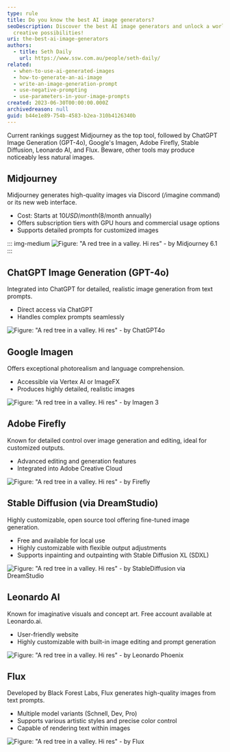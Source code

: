 ```yaml
---
type: rule
title: Do you know the best AI image generators?
seoDescription: Discover the best AI image generators and unlock a world of
  creative possibilities!
uri: the-best-ai-image-generators
authors:
  - title: Seth Daily
    url: https://www.ssw.com.au/people/seth-daily/
related:
  - when-to-use-ai-generated-images
  - how-to-generate-an-ai-image
  - write-an-image-generation-prompt
  - use-negative-prompting
  - use-parameters-in-your-image-prompts
created: 2023-06-30T00:00:00.000Z
archivedreason: null
guid: b44e1e89-754b-4583-b2ea-310b4126340b
---
```

Current rankings suggest Midjourney as the top tool, followed by ChatGPT Image Generation (GPT-4o), Google's Imagen, Adobe Firefly, Stable Diffusion, Leonardo AI, and Flux. Beware, other tools may produce noticeably less natural images.

<!--endintro-->

## Midjourney

Midjourney generates high-quality images via Discord (/imagine command) or its new web interface.

* Cost: Starts at $10 USD/month ($8/month annually)
* Offers subscription tiers with GPU hours and commercial usage options
* Supports detailed prompts for customized images

::: img-medium
![Figure: "A red tree in a valley. Hi res" - by Midjourney 6.1](red-tree-midjourney2.png)
:::

## ChatGPT Image Generation (GPT-4o)

Integrated into ChatGPT for detailed, realistic image generation from text prompts.

* Direct access via ChatGPT
* Handles complex prompts seamlessly

![Figure: "A red tree in a valley. Hi res" - by ChatGPT4o](chatgpt4o.png)

## Google Imagen

Offers exceptional photorealism and language comprehension.

* Accessible via Vertex AI or ImageFX
* Produces highly detailed, realistic images

![Figure: "A red tree in a valley. Hi res" - by Imagen 3](imagen3.jpeg)

## Adobe Firefly

Known for detailed control over image generation and editing, ideal for customized outputs.

* Advanced editing and generation features
* Integrated into Adobe Creative Cloud

![Figure: "A red tree in a valley. Hi res" - by Firefly](firefly.jpg)

## Stable Diffusion (via DreamStudio)

Highly customizable, open source tool offering fine-tuned image generation.

* Free and available for local use
* Highly customizable with flexible output adjustments
* Supports inpainting and outpainting with Stable Diffusion XL (SDXL)

![Figure: "A red tree in a valley. Hi res" - by StableDiffusion via DreamStudio](stablediffusion.png)

## Leonardo AI

Known for imaginative visuals and concept art. Free account available at Leonardo.ai.

* User-friendly website
* Highly customizable with built-in image editing and prompt generation

![Figure: "A red tree in a valley. Hi res" - by Leonardo Phoenix](leonardo.jpg)

## Flux

Developed by Black Forest Labs, Flux generates high-quality images from text prompts.

* Multiple model variants (Schnell, Dev, Pro)
* Supports various artistic styles and precise color control
* Capable of rendering text within images

![Figure: "A red tree in a valley. Hi res" - by Flux](flux.jpeg)
